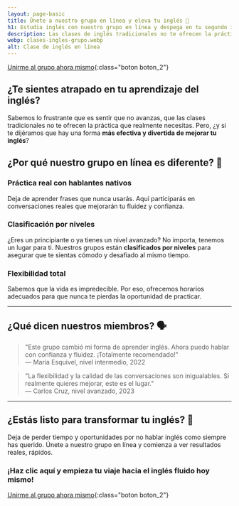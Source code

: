 ```yaml
---
layout: page-basic
title: Únete a nuestro grupo en línea y eleva tu inglés 🚀
h1: Estudia inglés con nuestro grupo en línea y despega en tu segundo idioma
description: Las clases de inglés tradicionales no te ofrecen la práctica que realmente necesitas. Pero, ¿y si te dijéramos que hay una forma más efectiva de mejorar tu inglés?
webp: clases-ingles-grupo.webp
alt: Clase de inglés en línea
---
```

[Unirme al grupo ahora mismo]({{site.baseurl}}/#formulario){:class="boton boton_2"}

## ¿Te sientes atrapado en tu aprendizaje del inglés?

Sabemos lo frustrante que es sentir que no avanzas, que las clases tradicionales no te ofrecen la práctica que realmente necesitas. Pero, ¿y si te dijéramos que hay una forma **más efectiva y divertida de mejorar tu inglés**?

## ¿Por qué nuestro grupo en línea es diferente? 🌟

### Práctica real con hablantes nativos

Deja de aprender frases que nunca usarás. Aquí participarás en conversaciones reales que mejorarán tu fluidez y confianza.

### Clasificación por niveles

¿Eres un principiante o ya tienes un nivel avanzado? No importa, tenemos un lugar para ti. Nuestros grupos están **clasificados por niveles** para asegurar que te sientas cómodo y desafiado al mismo tiempo.

### Flexibilidad total

Sabemos que la vida es impredecible. Por eso, ofrecemos horarios adecuados para que nunca te pierdas la oportunidad de practicar.

----

## ¿Qué dicen nuestros miembros? 🗣️

> "Este grupo cambió mi forma de aprender inglés. Ahora puedo hablar con confianza y fluidez. ¡Totalmente recomendado!"  
> — María Esquivel, nivel intermedio, 2022

> "La flexibilidad y la calidad de las conversaciones son inigualables. Si realmente quieres mejorar, este es el lugar."  
> — Carlos Cruz, nivel avanzado, 2023

----

## ¿Estás listo para transformar tu inglés? 🎯

Deja de perder tiempo y oportunidades por no hablar inglés como siempre has querido. Únete a nuestro grupo en línea y comienza a ver resultados reales, rápidos.

### ¡Haz clic aquí y empieza tu viaje hacia el inglés fluido hoy mismo!

[Unirme al grupo ahora mismo]({{site.baseurl}}/#formulario){:class="boton boton_2"}
